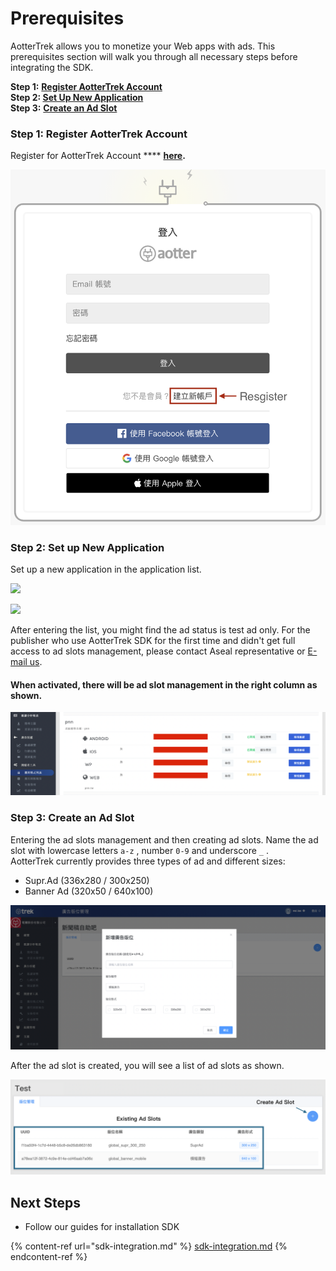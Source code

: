 # Prerequisites

AotterTrek allows you to monetize your Web apps with ads. This prerequisites section will walk you through all necessary steps before integrating the SDK.

**Step 1:** [**Register AotterTrek Account**](../../android/sdk-integration/prerequisites.md#step-1-register-aottertrek-account)****\
**Step 2:** [**Set Up New Application**](../../android/sdk-integration/prerequisites.md#step-2-set-up-new-application)****\
**Step 3:** [**Create an Ad Slot**](../../android/sdk-integration/prerequisites.md#step-3-create-an-ad-slot)

### **Step 1: Register AotterTrek Account**

Register for AotterTrek Account **** [**here**](https://trek.aotter.net)**.**

![](<../../.gitbook/assets/Resgister Account.png>)

### **Step 2: Set up New Application**

Set up a new application in the application list.

![](../../.gitbook/assets/%E8%9E%A2%E5%B9%95%E6%93%B7%E5%8F%96%E7%95%AB%E9%9D%A2%202021-07-01%20102811.png)

![](../../.gitbook/assets/%E8%9E%A2%E5%B9%95%E6%93%B7%E5%8F%96%E7%95%AB%E9%9D%A2%202021-07-01%20102928.png)

After entering the list, you might find the ad status is test ad only. For the publisher who use AotterTrek SDK for the first time and didn't get full access to ad slots management, please contact Aseal representative or [E-mail us](https://aseal.in/contactus).

#### **When activated, there will be ad slot management in the right column as shown.** <a href="#after-entering-the-list-you-will-find-that-when-the-advertisement-is-activated-there-will-be-slot-ma" id="after-entering-the-list-you-will-find-that-when-the-advertisement-is-activated-there-will-be-slot-ma"></a>

![](<../../.gitbook/assets/截圖 2021-09-14 下午2.48.18.png>)

### **Step 3: Create an Ad Slot**

Entering the ad slots management and then creating ad slots. Name the ad slot with lowercase letters `a-z` , number `0-9` and underscore `_` .\
AotterTrek currently provides three types of ad and different sizes:

* Supr.Ad (336x280 / 300x250)
* Banner Ad (320x50 / 640x100)

![](../../.gitbook/assets/%E6%88%AA%E5%9C%96%202021-09-17%20%E4%B8%8A%E5%8D%8811.55.35.png)

After the ad slot is created, you will see a list of ad slots as shown.

![](<../../.gitbook/assets/Web (1).png>)

## Next Steps

* Follow our guides for installation SDK

{% content-ref url="sdk-integration.md" %}
[sdk-integration.md](sdk-integration.md)
{% endcontent-ref %}

